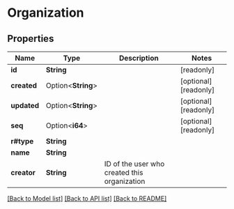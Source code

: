 # Organization

## Properties

Name | Type | Description | Notes
------------ | ------------- | ------------- | -------------
**id** | **String** |  | [readonly]
**created** | Option<**String**> |  | [optional][readonly]
**updated** | Option<**String**> |  | [optional][readonly]
**seq** | Option<**i64**> |  | [optional][readonly]
**r#type** | **String** |  | 
**name** | **String** |  | 
**creator** | **String** | ID of the user who created this organization | 

[[Back to Model list]](../README.md#documentation-for-models) [[Back to API list]](../README.md#documentation-for-api-endpoints) [[Back to README]](../README.md)


